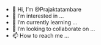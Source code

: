 - 👋 Hi, I’m @Prajaktatambare
- 👀 I’m interested in ...
- 🌱 I’m currently learning ...
- 💞️ I’m looking to collaborate on ...
- 📫 How to reach me ...

<!---
Prajaktatambare/Prajaktatambare is a ✨ special ✨ repository because its `README.md` (this file) appears on your GitHub profile.
You can click the Preview link to take a look at your changes.
--->
